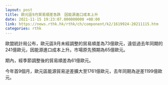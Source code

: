```yaml
---
layout: post
title: 歐元區9月貿易順差急跌　因能源進口成本上升
date: 2021-11-15 19:23:07.000000000 +08:00
link: https://news.rthk.hk/rthk/ch/component/k2/1619924-20211115.htm
categories: rthk
---
```


歐盟統計局公布，歐元區9月未經調整的貿易順差為73億歐元，遠低過去年同期的241億歐元，因能源進口成本上升。市場原先預期為65億歐元。

期內，經季節調整後的貿易順差為61億歐元。

今年首9個月，歐元區能源貿易逆差擴大至1761億歐元，去年同期為逆差1199億歐元。
